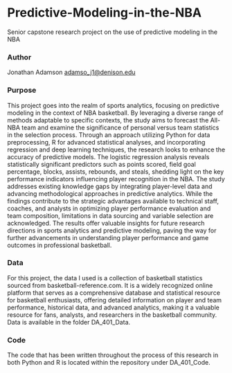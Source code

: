 # Predictive-Modeling-in-the-NBA
Senior capstone research project on the use of predictive modeling in the NBA


### Author
Jonathan Adamson
adamso_j1@denison.edu

### Purpose
This project goes into the realm of sports analytics, focusing on predictive modeling in the context of NBA basketball. By leveraging a diverse range of methods adaptable to specific contexts, the study aims to forecast the All-NBA team and examine the significance of personal versus team statistics in the selection process. Through an approach utilizing Python for data preprocessing, R for advanced statistical analyses, and incorporating regression and deep learning techniques, the research looks to enhance the accuracy of predictive models. The logistic regression analysis reveals statistically significant predictors such as points scored, field goal percentage, blocks, assists, rebounds, and steals, shedding light on the key performance indicators influencing player recognition in the NBA. The study addresses existing knowledge gaps by integrating player-level data and advancing methodological approaches in predictive analytics. While the findings contribute to the strategic advantages available to technical staff, coaches, and analysts in optimizing player performance evaluation and team composition, limitations in data sourcing and variable selection are acknowledged. The results offer valuable insights for future research directions in sports analytics and predictive modeling, paving the way for further advancements in understanding player performance and game outcomes in professional basketball.

### Data
For this project, the data I used is a collection of basketball statistics sourced from basketball-reference.com. It is a widely recognized online platform that serves as a comprehensive database and statistical resource for basketball enthusiasts, offering detailed information on player and team performance, historical data, and advanced analytics, making it a valuable resource for fans, analysts, and researchers in the basketball community. Data is available in the folder DA_401_Data.

### Code
The code that has been written throughout the process of this research in both Python and R is located within the repository under DA_401_Code. 
